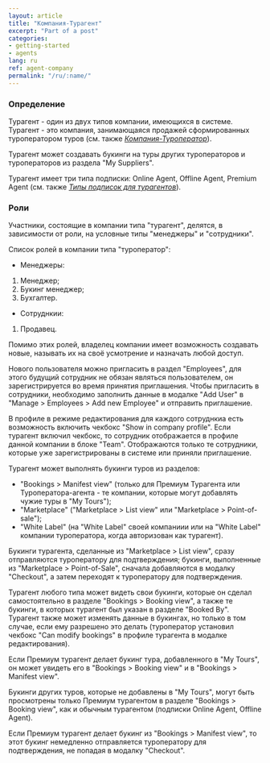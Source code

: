 ```yaml
---
layout: article
title: "Компания-Турагент"
excerpt: "Part of a post"
categories:
- getting-started
- agents
lang: ru
ref: agent-company
permalink: "/ru/:name/"
---
```


### **Определение**

Турагент - один из двух типов компании, имеющихся в системе. Турагент - это компания, занимающаяся продажей сформированных туроператором туров (см. также [*Компания-Туроператор*](https://help.tourhunter.com/ru/category/getting-started/supplier-company/)).

Турагент может создавать букинги на туры других туроператоров и туроператоров из раздела "My Suppliers".

Турагент имеет три типа подписки: Online Agent, Offline Agent, Premium Agent (см. также [*Типы подписок для турагентов*](https://help.tourhunter.com/ru/category/billing-payments/agents-subscriptions)).

### **Роли**

Участники, состоящие в компании типа "турагент", делятся, в зависимости от роли, на условные типы "менеджеры" и "сотрудники".

Список ролей в компании типа "туроператор":

- Менеджеры:

1. Менеджер;
2. Букинг менеджер;
3. Бухгалтер.

- Сотруднкии:

1. Продавец.

Помимо этих ролей, владелец компании имеет возможность создавать новые, называть их на своё усмотрение и назначать любой доступ.

Нового пользователя можно пригласить в раздел "Employees", для этого будущий сотрудник не обязан являться пользователем, он зарегистрируется во время принятия приглашения. Чтобы пригласить в сотрудники, необходимо заполнить данные в модалке "Add User" в "Manage > Employees > Add new Employee" и отправить приглашение.

В профиле в режиме редактирования для каждого сотруднкиа есть возможность включить чекбокс "Show in company profile". Если турагент включил чекбокс, то сотрудник отображается в профиле данной компании в блоке "Team". Отображаются только те сотрудники, которые уже зарегистрированы в системе или приняли приглашение.

Турагент может выполнять букинги туров из разделов:
- "Bookings > Manifest view" (только для Премиум Турагента или Туроператора-агента - те компании, которые могут добавлять чужие туры в "My Tours");
- "Marketplace" ("Marketplace > List view" или "Marketplace > Point-of-sale");
- "White Label" (на "White Label" своей компаниии или на "White Label" компании туроператора, когда авторизован как турагент).

Букинги турагента, сделанные из "Marketplace > List view", сразу отправляются туроператору для подтверждения; букинги, выполненные из "Marketplace > Point-of-Sale", сначала добавляются в модалку "Checkout", а затем переходят к туроператору для подтверждения.

Турагент любого типа может видеть свои букинги, которые он сделал самостоятельно в разделе "Bookings > Booking view", а также те букинги, в которых турагент был указан в разделе "Booked By". Турагент также может изменять данные в букингах, но только в том случае, если ему разрешено это делать (туроператор установил чекбокс "Can modify bookings" в профиле турагента в модалке редактирования).

Если Премиум турагент делает букинг тура, добавленного в "My Tours", он может увидеть его в "Bookings > Booking view" и в "Bookings > Manifest view".

Букинги других туров, которые не добавлены в "My Tours", могут быть просмотрены только Премиум турагентом в разделе "Bookings > Booking view", как и обычным турагентом (подписки Online Agent, Offline Agent).

Если Премиум турагент делает букинг из "Bookings > Manifest view", то этот букинг немедленно отправляется туроператору для подтверждения, не попадая в модалку "Checkout".